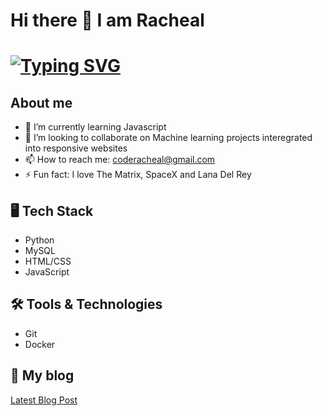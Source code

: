    # Hi there 👋 I am Racheal

# [![Typing SVG](https://readme-typing-svg.herokuapp.com?size=35&duration=6000&color=#66ff66&center=true&vCenter=true&width=1000&lines=Hi+there!%F0%9F%91%8B;I'm+Racheal+Appiah-kubi+!%F0%9F%A4%97;Nice+to+meet+you!%F0%9F%98%84)](https://git.io/typing-svg) 

## About me

- 🌱 I’m currently learning Javascript
- 👯 I’m looking to collaborate on Machine learning projects interegrated into responsive websites
- 📫 How to reach me: coderacheal@gmail.com
- ⚡ Fun fact: I love The Matrix, SpaceX and Lana Del Rey

## 🖥️ Tech Stack
- Python
- MySQL
- HTML/CSS
- JavaScript

## 🛠️ Tools & Technologies
- Git
- Docker

## 📰 My blog
[Latest Blog Post](https://rb.gy/1ssy6b)
